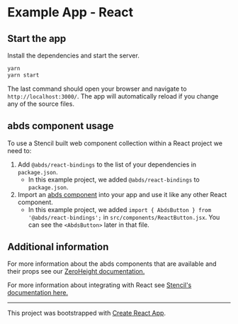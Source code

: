 # Example App - React

## Start the app

Install the dependencies and start the server.
```sh
yarn
yarn start
```

The last command should open your browser and navigate to `http://localhost:3000/`. The app will automatically reload if you change any of the source files.

## abds component usage

To use a Stencil built web component collection within a React project we need to:

1. Add `@abds/react-bindings` to the list of your dependencies in `package.json`.
    - In this example project, we added `@abds/react-bindings` to `package.json`.
2. Import an [abds component](https://zeroheight.com/6af807fb0/v/latest/p/56f98e-components/b/173c7d) into your app and use it like any other React component.
    - In this example project, we added `import { AbdsButton } from '@abds/react-bindings';` in `src/components/ReactButton.jsx`. You can see the `<AbdsButton>` later in that file.

## Additional information
For more information about the abds components that are available and their props see our [ZeroHeight documentation.](https://zeroheight.com/6af807fb0/v/latest/p/56f98e-components/b/173c7d)

For more information about integrating with React see [Stencil's documentation here.](https://stenciljs.com/docs/react)

---
This project was bootstrapped with [Create React App](https://github.com/facebook/create-react-app).